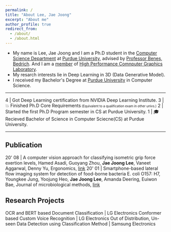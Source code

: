 ```yaml
---
permalink: /
title: "About Lee, Jae Joong"
excerpt: "About me"
author_profile: true
redirect_from:
  - /about/
  - /about.html
---
```


- My name is Lee, Jae Joong and I am a Ph.D student in the [Computer Science Department](https://www.cs.purdue.edu/) at [Purdue University](https://www.purdue.edu/), advised by [Professor Benes, Bedrich](http://hpcg.purdue.edu/bbenes/). And I am a [member](http://hpcg.purdue.edu/bbenes/students/) of [High Performance Comnputer Graphics Laboratory](http://hpcg.purdue.edu/).
  <br/>
- My resarch interests lie in Deep Learning in 3D (Data Generative Model).
  <br/>
- I received my Bachelor's Degree at [Purdue University](https://www.purdue.edu/) in Computer Science.

---

4 | Got Deep Learning certification from NVIDIA Deep Learning Institute.
3 | 💥 Finished Ph.D Core Requirements<font size="1"> (Equivalent to a qualification exam in other univs.)</font>
2 | Started the first Ph.D Program semester in CS at Purdue University.
1 | 🎓 Recieved Bachelor of Science in Computer Sciecne(CS) at Purdue University.

---

## Publication

20' 08 | A computer vision approach for classifying isometric grip force exertion levels, Hamed Asadi, Guoyang Zhou, **Jae Joong Lee**, Vaneet Aggarwal, Denny Yu, Ergonomics, [link](https://www.tandfonline.com/doi/full/10.1080/00140139.2020.1745898)
20' 01 | Smartphone-based lateral flow imaging system for detection of food-borne bacteria E. coli O157: H7, Youngkee Jung, Yoojung Heo, **Jae Joong Lee**, Amanda Deering, Euiwon Bae, Journal of microbiological methods, [link](https://www.sciencedirect.com/science/article/pii/S0167701219308942)

## Research Projects

OCR and BERT based Document Classification | LG Electronics
Conformer based Custom Voice Recognition  | LG Electronics
Out of Distribution, Un-seen Data Detection using Classification Method | Samsung Electronics
